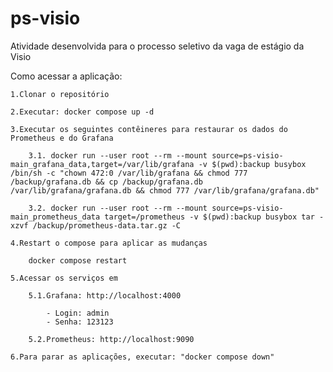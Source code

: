 # ps-visio
Atividade desenvolvida para o processo seletivo da vaga de estágio da Visio

Como acessar a aplicação:

    1.Clonar o repositório

    2.Executar: docker compose up -d

    3.Executar os seguintes contêineres para restaurar os dados do Prometheus e do Grafana

	    3.1. docker run --user root --rm --mount source=ps-visio-main_grafana_data,target=/var/lib/grafana -v $(pwd):backup busybox /bin/sh -c "chown 472:0 /var/lib/grafana && chmod 777 /backup/grafana.db && cp /backup/grafana.db /var/lib/grafana/grafana.db && chmod 777 /var/lib/grafana/grafana.db"
	    
	    3.2. docker run --user root --rm --mount source=ps-visio-main_prometheus_data target=/prometheus -v $(pwd):backup busybox tar -xzvf /backup/prometheus-data.tar.gz -C
    
    4.Restart o compose para aplicar as mudanças
    
    	docker compose restart

    5.Acessar os serviços em

        5.1.Grafana: http://localhost:4000
            
            - Login: admin
            - Senha: 123123

        5.2.Prometheus: http://localhost:9090

    6.Para parar as aplicações, executar: "docker compose down"
